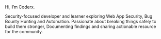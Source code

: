 Hi, I’m Coderx.

Security-focused developer and learner exploring Web App Security, Bug Bounty Hunting and Automation.
Passionate about breaking things safely to build them stronger, Documenting findings and sharing actionable resource for the community.

<!---
Codergoterrors/Codergoterrors is a ✨ special ✨ repository because its `README.md` (this file) appears on your GitHub profile.
You can click the Preview link to take a look at your changes.
--->

